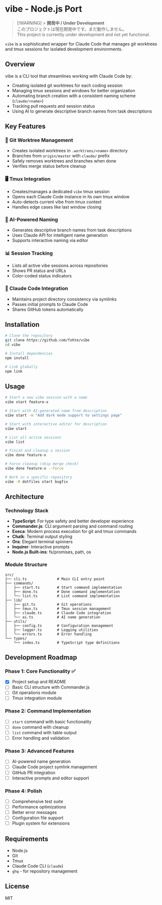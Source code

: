 # vibe - Node.js Port

> [!WARNING] > **開発中 / Under Development**  
> このプロジェクトは現在開発中です。まだ動作しません。  
> This project is currently under development and not yet functional.

`vibe` is a sophisticated wrapper for Claude Code that manages git worktrees and tmux sessions for isolated development environments.

## Overview

vibe is a CLI tool that streamlines working with Claude Code by:

- Creating isolated git worktrees for each coding session
- Managing tmux sessions and windows for better organization
- Automating branch creation with a consistent naming scheme (`claude/<name>`)
- Tracking pull requests and session status
- Using AI to generate descriptive branch names from task descriptions

## Key Features

### 🌳 Git Worktree Management

- Creates isolated worktrees in `.worktrees/<name>` directory
- Branches from `origin/master` with `claude/` prefix
- Safely removes worktrees and branches when done
- Verifies merge status before cleanup

### 🖥️ Tmux Integration

- Creates/manages a dedicated `vibe` tmux session
- Opens each Claude Code instance in its own tmux window
- Auto-detects current vibe from tmux context
- Handles edge cases like last window closing

### 🤖 AI-Powered Naming

- Generates descriptive branch names from task descriptions
- Uses Claude API for intelligent name generation
- Supports interactive naming via editor

### 📊 Session Tracking

- Lists all active vibe sessions across repositories
- Shows PR status and URLs
- Color-coded status indicators

### 🔗 Claude Code Integration

- Maintains project directory consistency via symlinks
- Passes initial prompts to Claude Code
- Shares GitHub tokens automatically

## Installation

```bash
# Clone the repository
git clone https://github.com/fohte/vibe
cd vibe

# Install dependencies
npm install

# Link globally
npm link
```

## Usage

```bash
# Start a new vibe session with a name
vibe start feature-x

# Start with AI-generated name from description
vibe start -m "Add dark mode support to settings page"

# Start with interactive editor for description
vibe start

# List all active sessions
vibe list

# Finish and cleanup a session
vibe done feature-x

# Force cleanup (skip merge check)
vibe done feature-x --force

# Work in a specific repository
vibe -R dotfiles start bugfix
```

## Architecture

### Technology Stack

- **TypeScript**: For type safety and better developer experience
- **Commander.js**: CLI argument parsing and command routing
- **Execa**: Modern process execution for git and tmux commands
- **Chalk**: Terminal output styling
- **Ora**: Elegant terminal spinners
- **Inquirer**: Interactive prompts
- **Node.js Built-ins**: fs/promises, path, os

### Module Structure

```
src/
├── cli.ts              # Main CLI entry point
├── commands/
│   ├── start.ts        # Start command implementation
│   ├── done.ts         # Done command implementation
│   └── list.ts         # List command implementation
├── lib/
│   ├── git.ts          # Git operations
│   ├── tmux.ts         # Tmux session management
│   ├── claude.ts       # Claude Code integration
│   └── ai.ts           # AI name generation
├── utils/
│   ├── config.ts       # Configuration management
│   ├── logger.ts       # Logging utilities
│   └── errors.ts       # Error handling
└── types/
    └── index.ts        # TypeScript type definitions
```

## Development Roadmap

### Phase 1: Core Functionality ✅

- [x] Project setup and README
- [ ] Basic CLI structure with Commander.js
- [ ] Git operations module
- [ ] Tmux integration module

### Phase 2: Command Implementation

- [ ] `start` command with basic functionality
- [ ] `done` command with cleanup
- [ ] `list` command with table output
- [ ] Error handling and validation

### Phase 3: Advanced Features

- [ ] AI-powered name generation
- [ ] Claude Code project symlink management
- [ ] GitHub PR integration
- [ ] Interactive prompts and editor support

### Phase 4: Polish

- [ ] Comprehensive test suite
- [ ] Performance optimizations
- [ ] Better error messages
- [ ] Configuration file support
- [ ] Plugin system for extensions

## Requirements

- Node.js
- Git
- Tmux
- Claude Code CLI (`claude`)
- `ghq` - for repository management

## License

MIT
